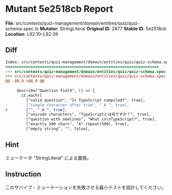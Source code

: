 # Mutant 5e2518cb Report

**File**: src/contexts/quiz-management/domain/entities/quiz/quiz-schema.spec.ts
**Mutator**: StringLiteral
**Original ID**: 2877
**Stable ID**: 5e2518cb
**Location**: L92:10–L92:39

## Diff

```diff
Index: src/contexts/quiz-management/domain/entities/quiz/quiz-schema.spec.ts
===================================================================
--- src/contexts/quiz-management/domain/entities/quiz/quiz-schema.spec.ts	original
+++ src/contexts/quiz-management/domain/entities/quiz/quiz-schema.spec.ts	mutated #2877
@@ -88,9 +88,9 @@
 
     describe("Question Field", () => {
       it.each([
         ["valid question", "Is TypeScript compiled?", true],
-        ["single character after trim", " A ", true],
+        ["", " A ", true],
         ["unicode characters", "TypeScriptとは何ですか？", true],
         ["question with newlines", "What is\nTypeScript?", true],
         ["exactly 500 chars", "A".repeat(500), true],
         ["empty string", "", false],
```

## Hint

ミューテータ "StringLiteral" による置換。

## Instruction

このサバイブ・ミューテーションを失敗させる最小テストを設計してください。

